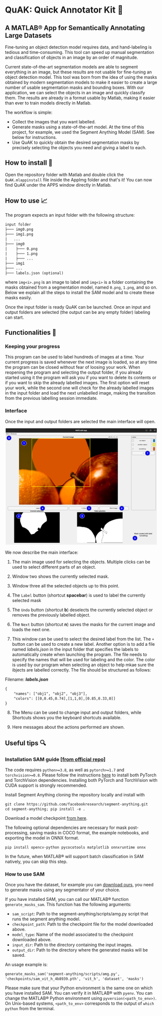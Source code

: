# QuAK: Quick Annotator Kit :baby_chick:
## A MATLAB® App for Semantically Annotating Large Datasets
Fine-tuning an object detection model requires data, and hand-labeling is tedious and time-consuming. This tool can speed up manual segmentation and classification of objects in an image by an order of magnitude.

Current state-of-the-art segmentation models are able to segment everything in an image, but these results are not usable for fine-tuning an object detection model. 
This tool was born from the idea of using the masks obtained by modern segmentation models to make it easier to create a large number of usable segmentation masks and bounding boxes. With our application, we can select the objects in an image and quickly classify them. The results are already in a format usable by Matlab, making it easier than ever to train models directly in Matlab.

The workflow is simple:

- Collect the images that you want labelled.
- Generate masks using a state-of-the-art model. At the time of this project, for example, we used the Segment Anything Model (SAM). See below for instructions.
- Use QuAK to quickly obtain the desired segmentation masks by precisely selecting the objects you need and giving a label to each.

## How to install :floppy_disk:
Open the repository folder with Matlab and double click the `QuAK.mlappinstall` file inside the AppImg folder and that's it! You can now find QuAK under the APPS window directly in Matlab.

## How to use :chart_with_upwards_trend:
The program expects an input folder with the following structure:

```
input folder
├─── img0.png
├─── img1.png
|   ...
├─── img0
|    ├─── 0.png
|    ├─── 1.png
|    ├─── ...
├─── img1
├─── ...
├─── labels.json (optional)
```

where `img<i>.png` is an image to label and `img<i>` is a folder containing the masks obtained from a segmentation model, named `0.png`, `1.png`, and so on. Below we explain all the steps to install the SAM model and to create these masks easily.

Once the input folder is ready QuAK can be launched. Once an input and output folders are selected (the output can be any empty folder) labeling can start.

## Functionalities :closed_book:

### Keeping your progress
This program can be used to label hundreds of images at a time. Your current progress is saved whenever the next image is loaded, so at any time the program can be closed without fear of loosing your work. When reopening the program and selecting the output folder, if you already started using it  the program will ask you if you want to delete its contents or if you want to skip the already labelled images. The first option will reset your work, while the second one will check for the already labelled images in the input folder and load the next unlabelled image, making the transition from the previous labelling session immediate.

### Interface
Once the input and output folders are selected the main interface will open. 

<p align="center">
    <img src="./resources/quak_screenshot.png" width="500">
</p>

We now describe the main interface:

1) The main image used for selecting the objects. Multiple clicks can be used to select different parts of an object.

2) Window two shows the currently selected mask.

3) Window three all the selected objects up to this point.

4) The `Label` button (shortcut **spacebar**) is used to label the currently selected mask

5) The `Undo` button (shortcut **b**) deselects the currently selected object or removes the previously labelled object.

6) The `Next` button (shortcut **n**) saves the masks for the current image and loads the next one.

7) This window can be used to select the desired label from the list. The `+` button can be used to create a new label. Another option is to add a file named *labels.json* in the input folder that specifies the labels to automatically create when launching the program. The file needs to specify the names that will be used for labeling and the color. The color is used by our program when selecting an object to help mkae sure the ibjects are labelled correctly. 
The file should be structured as follows:

Filename: ***labels.json***
``` 
{
    "names": ["obj1", "obj2", "obj3"],
    "colors": [[0,0.45,0.74],[1,1,0],[0.85,0.33,0]]
}
```

8) The Menu can be used to change input and output folders, while Shortcuts shows you the keyboard shortcuts available.

9) Here messages about the actions performed are shown.

## Useful tips :mag:

### Installation SAM guide [[from official repo]](https://github.com/facebookresearch/segment-anything)

The code requires `python>=3.8`, as well as `pytorch>=1.7` and `torchvision>=0.8`. Please follow the instructions [here](https://pytorch.org/get-started/locally/) to install both PyTorch and TorchVision dependencies. Installing both PyTorch and TorchVision with CUDA support is strongly recommended.

Install Segment Anything cloning the repository locally and install with

```
git clone https://github.com/facebookresearch/segment-anything.git
cd segment-anything; pip install -e .
```
Download a model checkpoint [from here](https://github.com/facebookresearch/segment-anything#model-checkpoints).

The following optional dependencies are necessary for mask post-processing, saving masks in COCO format, the example notebooks, and exporting the model in ONNX format.

```
pip install opencv-python pycocotools matplotlib onnxruntime onnx
```

In the future, when MATLAB® will support batch classification in SAM natively, you can skip this step.

### How to use SAM

Once you have the dataset, for example you can [download ours](https://drive.google.com/file/d/1Bk8C8-YYeIyB-IafD7Dbc5g2xkOC_dA3/view?usp=sharing), you need to generate masks using any segmentator of your choice.

If you have installed SAM, you can call our MATLAB® function ```generate_masks_sam```. 
This function has the following arguments:
- `sam_script`:  Path to the segment-anything/scripts/amg.py script that runs the segment anything model.
- `checkpoint_path`: Path to the checkpoint file for the model downloaded above.
- `model_type`: Name of the model associated to the checkpoint downloaded above.
- `input_dir`: Path to the directory containing the input images.
- `output_dir`: Path to the directory where the generated masks will be saved.

An usage example is: <br>
```
generate_masks_sam('segment-anything/scripts/amg.py', 'checkpoints/sam_vit_h_4b8939.pth', 'vit_h', 'dataset', 'masks')
```

Please make sure that your Python environment is the same one on which you have installed SAM. You can verify it in MATLAB® with `pyenv`. You can change the MATLAB® Python environment using `pyversion(<path_to_env>)`. On Unix-based systems, `<path_to_env>` corresponds to the output of `which python` from the terminal.
